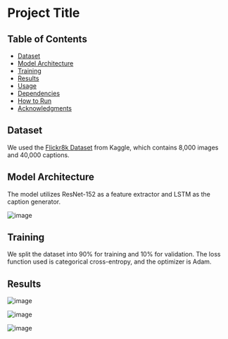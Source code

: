 # Project Title

## Table of Contents
- [Dataset](#dataset)
- [Model Architecture](#model-architecture)
- [Training](#training)
- [Results](#results)
- [Usage](#usage)
- [Dependencies](#dependencies)
- [How to Run](#how-to-run)
- [Acknowledgments](#acknowledgments)

## Dataset
We used the [Flickr8k Dataset](https://www.kaggle.com/datasets/adityajn105/flickr8k) from Kaggle, which contains 8,000 images and 40,000 captions.

## Model Architecture
The model utilizes ResNet-152 as a feature extractor and LSTM as the caption generator.

![image](https://github.com/user-attachments/assets/561e989f-7ffb-4770-8784-419df7abcae1)


## Training
We split the dataset into 90% for training and 10% for validation. The loss function used is categorical cross-entropy, and the optimizer is Adam.

## Results

![image](https://github.com/user-attachments/assets/b45cdec5-c5b8-407a-aa6c-a2187afa8b2b)

![image](https://github.com/user-attachments/assets/b3cecbff-4df4-4582-b160-ecc427e2dadb)

![image](https://github.com/user-attachments/assets/f02f4ebf-7b0a-483d-a5e4-ed29ddd37b36)

